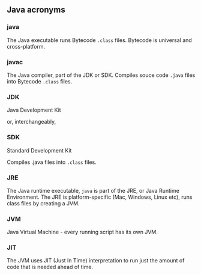 ## Java acronyms

### java
The Java executable
runs Bytecode `.class` files. 
Bytecode is universal and cross-platform.

### javac
The Java compiler, part of the JDK or SDK. Compiles souce code `.java` files into Bytecode `.class` files.

### JDK
Java Development Kit

or, interchangeably,

### SDK
Standard Development Kit 

Compiles .java files into `.class` files.

### JRE
The Java runtime executable, `java`
is part of the JRE, or Java Runtime Environment. 
The JRE is platform-specific (Mac, Windows, Linux etc), 
runs class files by creating a JVM.

### JVM
Java Virtual Machine - 
every running script has its own JVM.

### JIT
The JVM uses JIT (Just In Time) interpretation 
to run just the amount of code that is needed ahead of time.
